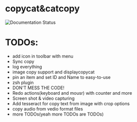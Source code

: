 # copycat&catcopy

![Documentation Status](https://readthedocs.org/projects/copycatdoc/badge)
# TODOs:
- add icon in toolbar with menu
- Sync copy
- log everything
- image copy support and displaycopycat
- pin an item and set ID and Name to easy-to-use
- zsh plugin
- DON'T MESS THE CODE!
- Redo actions(keyboard and mousr) with counter and more
- Screen shot & video capturing
- Add tesseract for copy text from image with crop options
- copy audio from vedio format files
- more TODOs(yeah more TODOs are TODOs)
